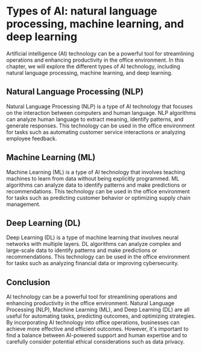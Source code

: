 Types of AI: natural language processing, machine learning, and deep learning
=====================================================================================================================================

Artificial intelligence (AI) technology can be a powerful tool for streamlining operations and enhancing productivity in the office environment. In this chapter, we will explore the different types of AI technology, including natural language processing, machine learning, and deep learning.

Natural Language Processing (NLP)
---------------------------------

Natural Language Processing (NLP) is a type of AI technology that focuses on the interaction between computers and human language. NLP algorithms can analyze human language to extract meaning, identify patterns, and generate responses. This technology can be used in the office environment for tasks such as automating customer service interactions or analyzing employee feedback.

Machine Learning (ML)
---------------------

Machine Learning (ML) is a type of AI technology that involves teaching machines to learn from data without being explicitly programmed. ML algorithms can analyze data to identify patterns and make predictions or recommendations. This technology can be used in the office environment for tasks such as predicting customer behavior or optimizing supply chain management.

Deep Learning (DL)
------------------

Deep Learning (DL) is a type of machine learning that involves neural networks with multiple layers. DL algorithms can analyze complex and large-scale data to identify patterns and make predictions or recommendations. This technology can be used in the office environment for tasks such as analyzing financial data or improving cybersecurity.

Conclusion
----------

AI technology can be a powerful tool for streamlining operations and enhancing productivity in the office environment. Natural Language Processing (NLP), Machine Learning (ML), and Deep Learning (DL) are all useful for automating tasks, predicting outcomes, and optimizing strategies. By incorporating AI technology into office operations, businesses can achieve more effective and efficient outcomes. However, it's important to find a balance between AI-powered support and human expertise and to carefully consider potential ethical considerations such as data privacy.

